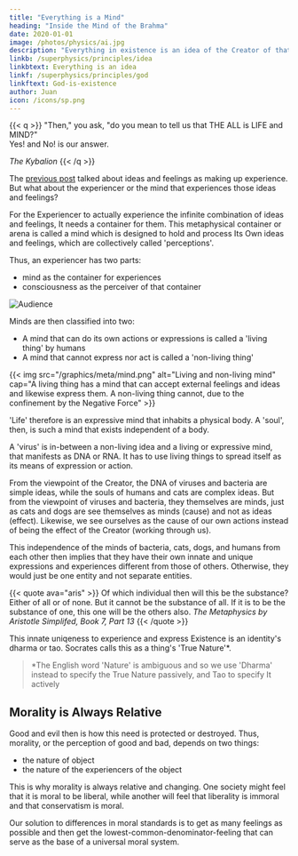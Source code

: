 ```yaml
---
title: "Everything is a Mind"
heading: "Inside the Mind of the Brahma"
date: 2020-01-01
image: /photos/physics/ai.jpg
description: "Everything in existence is an idea of the Creator of that existence"
linkb: /superphysics/principles/idea
linkbtext: Everything is an idea
linkf: /superphysics/principles/god
linkftext: God-is-existence
author: Juan
icon: /icons/sp.png
---
```



{{< q >}}
"Then," you ask, "do you mean to tell us that THE ALL is LIFE and MIND?" 
<br/>
Yes! and No! is our answer.

<cite>The Kybalion</cite>
{{< /q >}}



The [previous post](/superphysics/principles/idea) talked about ideas and feelings as making up experience. But what about the experiencer or the mind that experiences those ideas and feelings? 

<!-- So far, the matrix of existence has two aspects:
- metaphysical
- physical

The contents of this matrix are only:
- experiencer
- experience (as ideas and feelings) -->

For the Experiencer to actually experience the infinite combination of ideas and feelings, It needs a container for them. This metaphysical container or arena is called a mind which is designed to hold and process Its Own ideas and feelings, which are collectively called 'perceptions'.

Thus, an experiencer has two parts:
- mind as the container for experiences
- consciousness as the perceiver of that container

![Audience](https://sorasystem.sirv.com/photos/audience.jpg)

Minds are then classified into two:

- A mind that can do its own actions or expressions is called a 'living thing' by humans
- A mind that cannot express nor act is called a 'non-living thing'


{{< img src="/graphics/meta/mind.png" alt="Living and non-living mind" cap="A living thing has a mind that can accept external feelings and ideas and likewise express them. A non-living thing cannot, due to the confinement by the Negative Force" >}}


'Life' therefore is an expressive mind that inhabits a physical body. A 'soul', then, is such a mind that exists independent of a body. 

A 'virus' is in-between a non-living idea and a living or expressive mind, that manifests as DNA or RNA. It has to use living things to spread itself as its means of expression or action. 

From the viewpoint of the Creator, the DNA of viruses and bacteria are simple ideas, while the souls of humans and cats are complex ideas. But from the viewpoint of viruses and bacteria, they themselves are minds, just as cats and dogs are see themselves as minds (cause) and not as ideas (effect). Likewise, we see ourselves as the cause of our own actions instead of being the effect of the Creator (working through us).

This independence of the minds of bacteria, cats, dogs, and humans from each other then implies that they have their own innate and unique expressions and experiences different from those of others. Otherwise, they would just be one entity and not separate entities. 

{{< quote ava="aris" >}}
Of which individual then will this be the substance?  Either of all or of none. But it cannot be the substance of all. If it is to be the substance of one, this one will be the others also.
<cite>The Metaphysics by Aristotle Simplifed, Book 7, Part 13</cite>
{{< /quote >}}


This innate uniqeness to experience and express Existence is an identity's dharma or tao. Socrates calls this <!-- innate need and design --> as a thing's 'True Nature'*.


> *The English word 'Nature' is ambiguous and so we use 'Dharma' instead to specify the True Nature passively, and Tao to specify It actively  


## Morality is Always Relative

Good and evil then is how this need is protected or destroyed. Thus, morality, or the perception of good and bad, depends on two things:

- the nature of object
- the nature of the experiencers of the object 

This is why morality is always relative and changing. One society might feel that it is moral to be liberal, while another will feel that liberality is immoral and that conservatism is moral. 


<!-- In Tantra Yoga, the Supreme Entity merely exists alone, without space nor time. Since a thing exists only if it is perceived, then as an absolute entity, the Supreme Entity technically did not exist and did not have value because It was alone.

To solve this problem, It made perceivers of Itself from Itself (since there was nothing else). In other words, It split Itself into infinite entities, both conscious and unconscious.

The original substance of these entities is called Shiva and the force that splits it up is called Shakti. The original form is called Nirguna Brahma and the resultant form is called Saguna Brahma or the entire observable universe and multiverses.

Since existence was created for the Creator and not the ‘createes’ then by default all existing entities feel an urge to know the Creator. The deepest and most lasting happiness is achieved when it is related to the Creator. This is generally called spirituality. The process for achieving this happiness is called yoga, which aims to unify the createe (soul) with the Creator (pure consciousness). The exact state of union is called samadhi. -->

<!-- Since everything in existence is from the ideas of the Creator of existence, then dharma and morals can be properly attributed to It. -->


<!-- Ideas are static metaphysical objects carved out of the infinity of possible objects. Instead of mass, ideas use probability and all ideas have an equal probability. Even consciousness is an idea. It is its starting point in the physical dimension that makes the difference. For example, if Covid started in Antartica then it would be an insignificant idea. If a galaxy started in an energy-less part of the universe, then it would be insignificant as well. So the idea that supports Covid is its RNA, just as the idea supporting a galaxy is its supermassive black hole and there is no need for dark matter and that's why they will never find it no matter how many MIT or Berkley geniuses they throw at it. -->


Our solution to differences in moral standards is to get as many feelings as possible and then get the lowest-common-denominator-feeling that can serve as the base of a universal moral system. 
